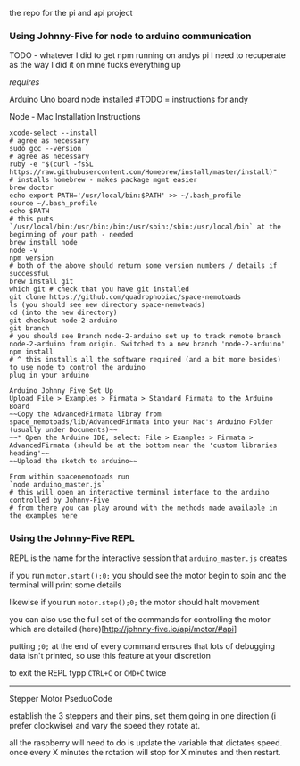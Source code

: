the repo for the pi and api project

### Using Johnny-Five for node to arduino communication

TODO - whatever I did to get npm running on andys pi I need to recuperate as the way I did it on mine fucks everything up

*requires*

Arduino Uno board
node installed #TODO = instructions for andy

Node - Mac Installation Instructions
```
xcode-select --install
# agree as necessary
sudo gcc --version
# agree as necessary
ruby -e "$(curl -fsSL https://raw.githubusercontent.com/Homebrew/install/master/install)"
# installs homebrew - makes package mgmt easier
brew doctor
echo export PATH='/usr/local/bin:$PATH' >> ~/.bash_profile
source ~/.bash_profile
echo $PATH
# this puts `/usr/local/bin:/usr/bin:/bin:/usr/sbin:/sbin:/usr/local/bin` at the beginning of your path - needed
brew install node
node -v
npm version
# both of the above should return some version numbers / details if successful
brew install git
which git # check that you have git installed
git clone https://github.com/quadrophobiac/space-nemotoads
ls (you should see new directory space-nemotoads)
cd (into the new directory)
git checkout node-2-arduino
git branch
# you should see Branch node-2-arduino set up to track remote branch node-2-arduino from origin. Switched to a new branch 'node-2-arduino'
npm install
# ^ this installs all the software required (and a bit more besides) to use node to control the arduino
plug in your arduino

Arduino Johnny Five Set Up
Upload File > Examples > Firmata > Standard Firmata to the Arduino Board
~~Copy the AdvancedFirmata libray from space_nemotoads/lib/AdvancedFirmata into your Mac's Arduino Folder (usually under Documents)~~
~~* Open the Arduino IDE, select: File > Examples > Firmata > AdvancedFirmata (should be at the bottom near the 'custom libraries heading'~~
~~Upload the sketch to arduino~~

From within spacenemotoads run
`node arduino_master.js`
# this will open an interactive terminal interface to the arduino controlled by Johnny-Five
# from there you can play around with the methods made available in the examples here
```

### Using the Johnny-Five REPL

REPL is the name for the interactive session that `arduino_master.js` creates

if you run `motor.start();0;` you should see the motor begin to spin and the terminal will print some details

likewise if you run `motor.stop();0;` the motor should halt movement

you can also use the full set of the commands for controlling the motor which are detailed (here)[http://johnny-five.io/api/motor/#api]

putting `;0;` at the end of every command ensures that lots of debugging data isn't printed, so use this feature at your discretion

to exit the REPL typp `CTRL+C` or `CMD+C` twice

________________________________

Stepper Motor PseduoCode

establish the 3 steppers and their pins,
set them going in one direction (i prefer clockwise)
and vary the speed they rotate at.

all the raspberry will need to do is update the variable that dictates speed.
once every X minutes the rotation will stop for X minutes and then restart.